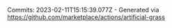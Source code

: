 Commits: 2023-02-11T15:15:39.077Z - Generated via https://github.com/marketplace/actions/artificial-grass
<br>
